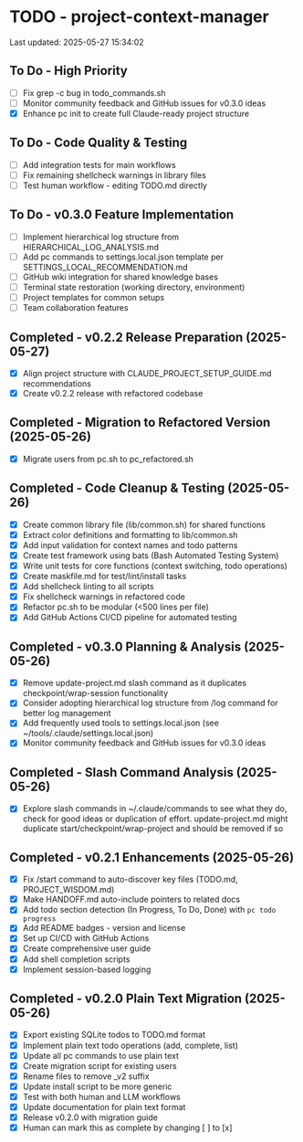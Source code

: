 # TODO - project-context-manager

Last updated: 2025-05-27 15:34:02

## To Do - High Priority

- [ ] Fix grep -c bug in todo_commands.sh <!-- created:2025-05-26 21:20 -->
- [ ] Monitor community feedback and GitHub issues for v0.3.0 ideas <!-- created:2025-05-26 19:40 -->
- [x] Enhance pc init to create full Claude-ready project structure <!-- created:2025-05-27 15:00 --> <!-- completed:2025-05-27 -->

## To Do - Code Quality & Testing

- [ ] Add integration tests for main workflows <!-- created:2025-05-26 20:00 -->
- [ ] Fix remaining shellcheck warnings in library files <!-- created:2025-05-26 20:30 -->
- [ ] Test human workflow - editing TODO.md directly <!-- created:2025-05-26 14:37 -->

## To Do - v0.3.0 Feature Implementation

- [ ] Implement hierarchical log structure from HIERARCHICAL_LOG_ANALYSIS.md <!-- created:2025-05-26 20:45 -->
- [ ] Add pc commands to settings.local.json template per SETTINGS_LOCAL_RECOMMENDATION.md <!-- created:2025-05-26 20:45 -->
- [ ] GitHub wiki integration for shared knowledge bases <!-- created:2025-05-26 18:00 -->
- [ ] Terminal state restoration (working directory, environment) <!-- created:2025-05-26 18:00 -->
- [ ] Project templates for common setups <!-- created:2025-05-26 18:00 -->
- [ ] Team collaboration features <!-- created:2025-05-26 18:00 -->

## Completed - v0.2.2 Release Preparation (2025-05-27)

- [x] Align project structure with CLAUDE_PROJECT_SETUP_GUIDE.md recommendations <!-- completed:2025-05-27 09:35 -->
- [x] Create v0.2.2 release with refactored codebase <!-- completed:2025-05-27 09:45 -->

## Completed - Migration to Refactored Version (2025-05-26)

- [x] Migrate users from pc.sh to pc_refactored.sh <!-- completed:2025-05-26 21:15 -->

## Completed - Code Cleanup & Testing (2025-05-26)

- [x] Create common library file (lib/common.sh) for shared functions <!-- completed:2025-05-26 20:00 -->
- [x] Extract color definitions and formatting to lib/common.sh <!-- completed:2025-05-26 20:00 -->
- [x] Add input validation for context names and todo patterns <!-- completed:2025-05-26 20:00 -->
- [x] Create test framework using bats (Bash Automated Testing System) <!-- completed:2025-05-26 20:10 -->
- [x] Write unit tests for core functions (context switching, todo operations) <!-- completed:2025-05-26 20:15 -->
- [x] Create maskfile.md for test/lint/install tasks <!-- completed:2025-05-26 20:10 -->
- [x] Add shellcheck linting to all scripts <!-- completed:2025-05-26 20:20 -->
- [x] Fix shellcheck warnings in refactored code <!-- completed:2025-05-26 20:25 -->
- [x] Refactor pc.sh to be modular (<500 lines per file) <!-- completed:2025-05-26 20:20 -->
- [x] Add GitHub Actions CI/CD pipeline for automated testing <!-- completed:2025-05-26 20:40 -->

## Completed - v0.3.0 Planning & Analysis (2025-05-26)

- [x] Remove update-project.md slash command as it duplicates checkpoint/wrap-session functionality <!-- completed:2025-05-26 19:33 -->
- [x] Consider adopting hierarchical log structure from /log command for better log management <!-- completed:2025-05-26 19:40 -->
- [x] Add frequently used tools to settings.local.json (see ~/tools/.claude/settings.local.json) <!-- completed:2025-05-26 19:40 -->
- [x] Monitor community feedback and GitHub issues for v0.3.0 ideas <!-- completed:2025-05-26 19:40 -->

## Completed - Slash Command Analysis (2025-05-26)

- [x] Explore slash commands in ~/.claude/commands to see what they do, check for good ideas or duplication of effort. update-project.md might duplicate start/checkpoint/wrap-project and should be removed if so <!-- completed:2025-05-26 18:15 -->

## Completed - v0.2.1 Enhancements (2025-05-26)

- [x] Fix /start command to auto-discover key files (TODO.md, PROJECT_WISDOM.md) <!-- completed:2025-05-26 17:15 -->
- [x] Make HANDOFF.md auto-include pointers to related docs <!-- completed:2025-05-26 17:25 -->
- [x] Add todo section detection (In Progress, To Do, Done) with `pc todo progress` <!-- completed:2025-05-26 17:35 -->
- [x] Add README badges - version and license <!-- completed:2025-05-26 15:20 -->
- [x] Set up CI/CD with GitHub Actions <!-- completed:2025-05-26 15:25 -->
- [x] Create comprehensive user guide <!-- completed:2025-05-26 15:55 -->
- [x] Add shell completion scripts <!-- completed:2025-05-26 15:30 -->
- [x] Implement session-based logging <!-- completed:2025-05-26 16:00 -->

## Completed - v0.2.0 Plain Text Migration (2025-05-26)

- [x] Export existing SQLite todos to TODO.md format <!-- completed:2025-05-26 14:18 -->
- [x] Implement plain text todo operations (add, complete, list) <!-- completed:2025-05-26 14:26 -->
- [x] Update all pc commands to use plain text <!-- completed:2025-05-26 14:30 -->
- [x] Create migration script for existing users <!-- completed:2025-05-26 14:18 -->
- [x] Rename files to remove _v2 suffix <!-- completed:2025-05-26 14:40 -->
- [x] Update install script to be more generic <!-- completed:2025-05-26 14:40 -->
- [x] Test with both human and LLM workflows <!-- completed:2025-05-26 14:55 -->
- [x] Update documentation for plain text format <!-- completed:2025-05-26 15:00 -->
- [x] Release v0.2.0 with migration guide <!-- completed:2025-05-26 15:10 -->
- [x] Human can mark this as complete by changing [ ] to [x] <!-- completed:2025-05-26 14:50 -->